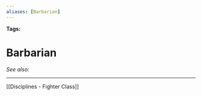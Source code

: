 ```yaml
---
aliases: [Barbarian]
---
```


**Tags:** 
# Barbarian
*See also:* 
___
[[Disciplines - Fighter Class]]